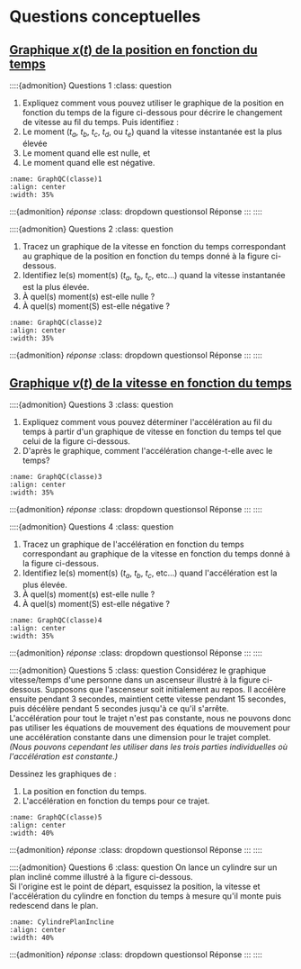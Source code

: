 # Questions conceptuelles
## [Graphique $x(t)$ de la position en fonction du temps](chap:GraphX)

::::{admonition} Questions 1
:class: question
1. Expliquez comment vous pouvez utiliser le graphique de la position en fonction du temps de la figure ci-dessous pour décrire le changement de vitesse au fil du temps.
Puis identifiez :
3. Le moment ($t_{a}$, $t_{b}$, $t_{c}$, $t_{d}$, ou $t_{e}$) quand la vitesse instantanée est la plus élevée
4. Le moment quand elle est nulle, et
5. Le moment quand elle est négative.
```{figure} figures/GraphQC(classe)1.jpg
:name: GraphQC(classe)1
:align: center
:width: 35%
```
:::{admonition} *réponse*
:class: dropdown questionsol
Réponse
:::
::::

::::{admonition} Questions 2
:class: question
1. Tracez un graphique de la vitesse en fonction du temps correspondant au graphique de la position en fonction du temps donné à la figure ci-dessous.
2. Identifiez le(s) moment(s) ($t_{a}$, $t_{b}$, $t_{c}$, etc$\ldots$) quand la vitesse instantanée est la plus élevée.
3. À quel(s) moment(s) est-elle nulle ?
4. À quel(s) moment(S) est-elle négative ?
```{figure} figures/GraphQC(classe)2.jpg
:name: GraphQC(classe)2
:align: center
:width: 35%
```
:::{admonition} *réponse*
:class: dropdown questionsol
Réponse
:::
::::

## [Graphique $v(t)$ de la vitesse en fonction du temps](chap:GraphV)
::::{admonition} Questions 3
:class: question
1. Expliquez comment vous pouvez déterminer l'accélération au fil du temps à partir d'un graphique de vitesse en fonction du temps tel que celui de la figure ci-dessous.
2. D'après le graphique, comment l'accélération change-t-elle avec le temps?
```{figure} figures/GraphQC(classe)3.jpg
:name: GraphQC(classe)3
:align: center
:width: 35%
```
:::{admonition} *réponse*
:class: dropdown questionsol
Réponse
:::
::::

::::{admonition} Questions 4
:class: question
1. Tracez un graphique de l'accélération en fonction du temps correspondant au graphique de la vitesse en fonction du temps donné à la figure ci-dessous.
2. Identifiez le(s) moment(s) ($t_{a}$, $t_{b}$, $t_{c}$, etc$\ldots$) quand l'accélération est la plus élevée.
3. À quel(s) moment(s) est-elle nulle ?
4. À quel(s) moment(S) est-elle négative ?
```{figure} figures/GraphQC(classe)4.jpg
:name: GraphQC(classe)4
:align: center
:width: 35%
```
:::{admonition} *réponse*
:class: dropdown questionsol
Réponse
:::
::::

::::{admonition} Questions 5
:class: question
Considérez le graphique vitesse/temps d'une personne dans un ascenseur illustré à la figure ci-dessous. Supposons que l'ascenseur soit initialement au repos. Il accélère ensuite pendant $3$ secondes, maintient cette vitesse pendant $15$ secondes, puis décélère pendant $5$ secondes jusqu'à ce qu'il s'arrête.\
L'accélération pour tout le trajet n'est pas constante, nous ne pouvons donc pas utiliser les équations de mouvement des équations de mouvement pour une accélération constante dans une dimension pour le trajet complet. *(Nous pouvons cependant les utiliser dans les trois parties individuelles où l'accélération est constante.)*

Dessinez les graphiques de :
1. La position en fonction du temps.
2. L'accélération en fonction du temps pour ce trajet.
```{figure} figures/GraphQC(classe)5.jpg
:name: GraphQC(classe)5
:align: center
:width: 40%
```
:::{admonition} *réponse*
:class: dropdown questionsol
Réponse
:::
::::

::::{admonition} Questions 6
:class: question
On lance un cylindre sur un plan incliné comme illustré à la figure ci-dessous.\
Si l'origine est le point de départ, esquissez la position, la vitesse et l'accélération du cylindre en fonction du temps à mesure qu'il monte puis redescend dans le plan.
```{figure} figures/CylindrePlanIncline.jpg
:name: CylindrePlanIncline
:align: center
:width: 40%
```
:::{admonition} *réponse*
:class: dropdown questionsol
Réponse
:::
::::